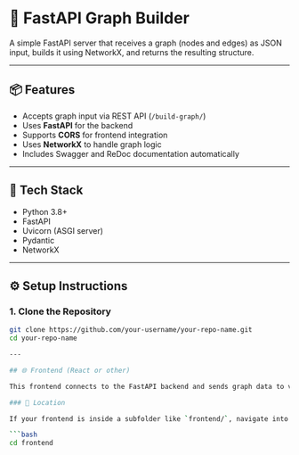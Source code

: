 # 🚀 FastAPI Graph Builder

A simple FastAPI server that receives a graph (nodes and edges) as JSON input, builds it using NetworkX, and returns the resulting structure.

---

## 📦 Features

- Accepts graph input via REST API (`/build-graph/`)
- Uses **FastAPI** for the backend
- Supports **CORS** for frontend integration
- Uses **NetworkX** to handle graph logic
- Includes Swagger and ReDoc documentation automatically

---

## 🧰 Tech Stack

- Python 3.8+
- FastAPI
- Uvicorn (ASGI server)
- Pydantic
- NetworkX

---

## ⚙️ Setup Instructions

### 1. Clone the Repository

```bash
git clone https://github.com/your-username/your-repo-name.git
cd your-repo-name

---

## 🌐 Frontend (React or other)

This frontend connects to the FastAPI backend and sends graph data to visualize or interact with it.

### 📁 Location

If your frontend is inside a subfolder like `frontend/`, navigate into it:

```bash
cd frontend


